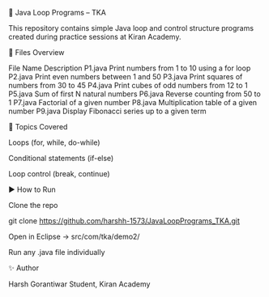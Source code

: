 🧮 Java Loop Programs – TKA

This repository contains simple Java loop and control structure programs created during practice sessions at Kiran Academy.

📂 Files Overview

File Name	Description
P1.java	Print numbers from 1 to 10 using a for loop
P2.java	Print even numbers between 1 and 50
P3.java	Print squares of numbers from 30 to 45
P4.java	Print cubes of odd numbers from 12 to 1
P5.java	Sum of first N natural numbers
P6.java	Reverse counting from 50 to 1
P7.java	Factorial of a given number
P8.java	Multiplication table of a given number
P9.java	Display Fibonacci series up to a given term



🧠 Topics Covered

Loops (for, while, do-while)

Conditional statements (if-else)

Loop control (break, continue)

▶️ How to Run

Clone the repo

git clone https://github.com/harshh-1573/JavaLoopPrograms_TKA.git


Open in Eclipse → src/com/tka/demo2/

Run any .java file individually

✨ Author

Harsh Gorantiwar
Student, Kiran Academy
